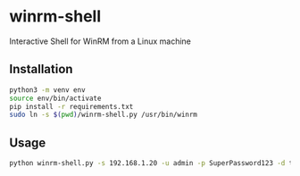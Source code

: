 # winrm-shell
Interactive Shell for WinRM from a Linux machine

## Installation

```bash
python3 -m venv env
source env/bin/activate
pip install -r requirements.txt
sudo ln -s $(pwd)/winrm-shell.py /usr/bin/winrm
```

## Usage

```bash
python winrm-shell.py -s 192.168.1.20 -u admin -p SuperPassword123 -d test.local
```
